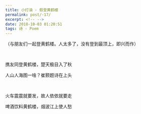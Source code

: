 ```yaml
---
title: 小打油 - 假登黄鹤楼
permalink: post/-17/
excerpt: <!-- -->
date: 2018-10-03 01:20:51
tags: 诗 - Poem
---
```


（与朋友们一起登黄鹤楼。人太多了，没有登到最顶上，即兴而作）

<br>

携友同登黄鹤楼，楚天极目入了秋

人山人海图一啥？崔颢题诗在上头

<br>

火车震震就要发，故人依依就要走

啤酒饮料黄鹤楼，烟波江上使人愁
